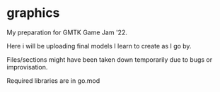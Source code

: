 # graphics

My preparation for GMTK Game Jam '22.

Here i will be uploading final models I learn to create as I go by.

Files/sections might have been taken down temporarily due to bugs or improvisation.

Required libraries are in go.mod
